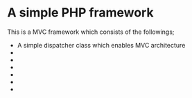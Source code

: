 A simple PHP framework
======================

This is a MVC framework which consists of the followings;

* A simple dispatcher class which enables MVC architecture
* 
* 
* 
* 
* 
* 
